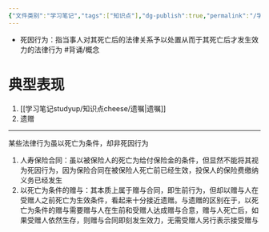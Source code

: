 ```yaml
---
{"文件类别":"学习笔记","tags":["知识点"],"dg-publish":true,"permalink":"/学习笔记studyup/知识点cheese/死因行为/","dgPassFrontmatter":true,"noteIcon":"","created":"2024-09-13T08:53:45.534+08:00","updated":"2024-10-13T17:38:08.136+08:00"}
---
```


- 死因行为：指当事人对其死亡后的法律关系予以处置从而于其死亡后才发生效力的法律行为 #背诵/概念 
# 典型表现
1. [[学习笔记studyup/知识点cheese/遗嘱\|遗嘱]]
2. 遗赠
---
某些法律行为虽以死亡为条件，却非死因行为
1. 人寿保险合同：虽以被保险人的死亡为给付保险金的条件，但显然不能将其视为死因行为，因为保险合同在被保险人死亡前已经生效，投保人的保险费缴纳义务已经发生
2. 以死亡为条件的赠与：其本质上属于赠与合同，即生前行为，但却以赠与人在受赠人之前死亡为生效条件，看起来十分接近遗赠。与遗赠的区别在于，以死亡为条件的赠与需要赠与人在生前和受赠人达成赠与合意，赠与人死亡后，如果受赠人依然生存，则赠与合同即刻发生效力，无需受赠人另行表示接受赠与